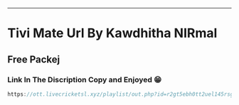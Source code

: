 
---

# Tivi Mate Url By Kawdhitha NIRmal

## Free Packej

### Link In The Discription Copy and Enjoyed 😁

```javascript
https://ott.livecricketsl.xyz/playlist/out.php?id=r2gt5ebh0tt2uel145rsgtt0h
```

